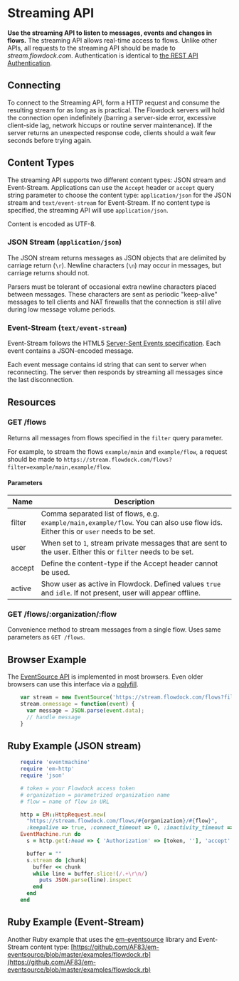 # Streaming API

**Use the streaming API to listen to messages, events and changes in flows.** The streaming API allows real-time access to flows. Unlike other APIs, all requests to the streaming API should be made to *stream.flowdock.com*. Authentication is identical to [the REST API Authentication](Authentication).

## Connecting

To connect to the Streaming API, form a HTTP request and consume the resulting stream for as long as is practical. The Flowdock servers will hold the connection open indefinitely (barring a server-side error, excessive client-side lag, network hiccups or routine server maintenance). If the server returns an unexpected response code, clients should a wait few seconds before trying again.

## Content Types

The streaming API supports two different content types: JSON stream and Event-Stream. Applications can use the `Accept` header or `accept` query string parameter to choose the content type: `application/json` for the JSON stream and `text/event-stream` for Event-Stream. If no content type is specified, the streaming API will use `application/json`.

Content is encoded as UTF-8.

### JSON Stream (`application/json`)

The JSON stream returns messages as JSON objects that are delimited by carriage return (`\r`). Newline characters (`\n`) may occur in messages, but carriage returns should not.

Parsers must be tolerant of occasional extra newline characters placed between messages. These characters are sent as periodic "keep-alive" messages to tell clients and NAT firewalls that the connection is still alive during low message volume periods.

### Event-Stream (`text/event-stream`)

Event-Stream follows the HTML5 [Server-Sent Events specification](http://dev.w3.org/html5/eventsource/). Each event contains a JSON-encoded message.

Each event message contains id string that can sent to server when reconnecting. The server then responds by streaming all messages since the last disconnection.

## Resources

### GET /flows

Returns all messages from flows specified in the `filter` query parameter.

For example, to stream the flows `example/main` and `example/flow`, a request should be made to `https://stream.flowdock.com/flows?filter=example/main,example/flow`.

#### Parameters

| Name          | Description  |
| ------------- | ------------ |
| filter | Comma separated list of flows, e.g. `example/main,example/flow`. You can also use flow ids. Either this or `user` needs to be set. |
| user | When set to `1`, stream private messages that are sent to the user. Either this or `filter` needs to be set. |
| accept | Define the content-type if the Accept header cannot be used. |
| active | Show user as active in Flowdock. Defined values `true` and `idle`. If not present, user will appear offline. |


### GET /flows/:organization/:flow

Convenience method to stream messages from a single flow. Uses same parameters as `GET /flows`.

## Browser Example

The [EventSource API](http://www.w3.org/TR/eventsource/#the-eventsource-interface)
is implemented in most browsers. Even older browsers can use this interface via a
[polyfill](https://github.com/Yaffle/EventSource).

```javascript
    var stream = new EventSource('https://stream.flowdock.com/flows?filter=<flow-id>&access_token=<oauth-token>')
    stream.onmessage = function(event) {
      var message = JSON.parse(event.data);
      // handle message
    }
```

## Ruby Example (JSON stream)

```ruby
    require 'eventmachine'
    require 'em-http'
    require 'json'

    # token = your Flowdock access token
    # organization = parametrized organization name
    # flow = name of flow in URL

    http = EM::HttpRequest.new(
      "https://stream.flowdock.com/flows/#{organization}/#{flow}",
      :keepalive => true, :connect_timeout => 0, :inactivity_timeout => 0)
    EventMachine.run do
      s = http.get(:head => { 'Authorization' => [token, ''], 'accept' => 'application/json'})

      buffer = ""
      s.stream do |chunk|
        buffer << chunk
        while line = buffer.slice!(/.+\r\n/)
          puts JSON.parse(line).inspect
        end
      end
    end
```

## Ruby Example (Event-Stream)

Another Ruby example that uses the [em-eventsource](https://github.com/AF83/em-eventsource) library and Event-Stream content type: [https://github.com/AF83/em-eventsource/blob/master/examples/flowdock.rb](https://github.com/AF83/em-eventsource/blob/master/examples/flowdock.rb)

